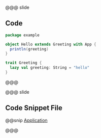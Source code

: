 @@@ slide
## Code

```scala
package example

object Hello extends Greeting with App {
  println(greeting)
}

trait Greeting {
  lazy val greeting: String = "hello"
}

```


@@@

@@@ slide
## Code Snippet File
@@snip [Application](../../scala/example/Hello.scala)

@@@
